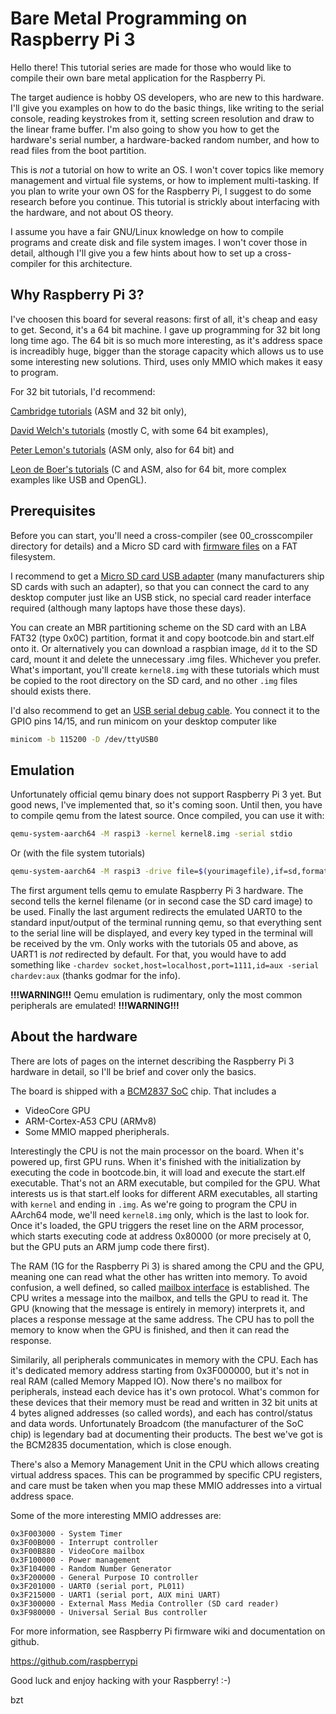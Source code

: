 Bare Metal Programming on Raspberry Pi 3
========================================

Hello there! This tutorial series are made for those who would like to compile their own bare metal application
for the Raspberry Pi.

The target audience is hobby OS developers, who are new to this hardware. I'll give you examples on how to do the
basic things, like writing to the serial console, reading keystrokes from it, setting screen resolution and draw to
the linear frame buffer. I'm also going to show you how to get the hardware's serial number, a hardware-backed random
number, and how to read files from the boot partition.

This is *not* a tutorial on how to write an OS. I won't cover topics like memory management and virtual file systems,
or how to implement multi-tasking. If you plan to write your own OS for the Raspberry Pi, I suggest to do some
research before you continue. This tutorial is strickly about interfacing with the hardware, and not about OS theory.

I assume you have a fair GNU/Linux knowledge on how to compile programs and create disk and file system images. I
won't cover those in detail, although I'll give you a few hints about how to set up a cross-compiler for this architecture.

Why Raspberry Pi 3?
-------------------

I've choosen this board for several reasons: first of all, it's cheap and easy to get. Second, it's a 64 bit
machine. I gave up programming for 32 bit long long time ago. The 64 bit is so much more interesting, as it's
address space is increadibly huge, bigger than the storage capacity which allows us to use some interesting new
solutions. Third, uses only MMIO which makes it easy to program.

For 32 bit tutorials, I'd recommend:

[Cambridge tutorials](http://www.cl.cam.ac.uk/projects/raspberrypi/tutorials/os/) (ASM and 32 bit only),

[David Welch's tutorials](https://github.com/dwelch67/raspberrypi) (mostly C, with some 64 bit examples),

[Peter Lemon's tutorials](https://github.com/PeterLemon/RaspberryPi) (ASM only, also for 64 bit) and

[Leon de Boer's tutorials](https://github.com/LdB-ECM/Raspberry-Pi) (C and ASM, also for 64 bit, more complex examples like USB and OpenGL).

Prerequisites
-------------

Before you can start, you'll need a cross-compiler (see 00_crosscompiler directory for details)
and a Micro SD card with [firmware files](https://github.com/raspberrypi/firmware/tree/master/boot) on a FAT filesystem.

I recommend to get a [Micro SD card USB adapter](http://media.kingston.com/images/products/prodReader-FCR-MRG2-img.jpg)
(many manufacturers ship SD cards with such an adapter), so that you can connect the card to any desktop computer just
like an USB stick, no special card reader interface required (although many laptops have those these days).

You can create an MBR partitioning scheme on the SD card with an LBA FAT32 (type 0x0C) partition, format it
and copy bootcode.bin and start.elf onto it. Or alternatively you can download a raspbian image, `dd` it to the SD card,
mount it and delete the unnecessary .img files. Whichever you prefer. What's important, you'll create `kernel8.img`
with these tutorials which must be copied to the root directory on the SD card, and no other `.img` files should exists
there.

I'd also recommend to get an [USB serial debug cable](https://www.adafruit.com/product/954). You connect it to the
GPIO pins 14/15, and run minicom on your desktop computer like

```sh
minicom -b 115200 -D /dev/ttyUSB0
```

Emulation
---------

Unfortunately official qemu binary does not support Raspberry Pi 3 yet. But good news, I've implemented that, so
it's coming soon. Until then, you have to compile qemu from the latest source. Once compiled, you can use it with:

```sh
qemu-system-aarch64 -M raspi3 -kernel kernel8.img -serial stdio
```

Or (with the file system tutorials)

```sh
qemu-system-aarch64 -M raspi3 -drive file=$(yourimagefile),if=sd,format=raw -serial stdio
```

The first argument tells qemu to emulate Raspberry Pi 3 hardware. The second tells the kernel filename (or in second
case the SD card image) to be used. Finally the last argument redirects the emulated UART0 to the standard input/output
of the terminal running qemu, so that everything sent to the serial line will be displayed, and every key typed in the
terminal will be received by the vm. Only works with the tutorials 05 and above, as UART1 is *not* redirected by default.
For that, you would have to add something like `-chardev socket,host=localhost,port=1111,id=aux -serial chardev:aux` (thanks
godmar for the info).

**!!!WARNING!!!** Qemu emulation is rudimentary, only the most common peripherals are emulated! **!!!WARNING!!!**

About the hardware
------------------

There are lots of pages on the internet describing the Raspberry Pi 3 hardware in detail, so I'll be brief and
cover only the basics.

The board is shipped with a [BCM2837 SoC](https://github.com/raspberrypi/documentation/tree/master/hardware/raspberrypi/bcm2837) chip.
That includes a

 - VideoCore GPU
 - ARM-Cortex-A53 CPU (ARMv8)
 - Some MMIO mapped pheripherals.

Interestingly the CPU is not the main processor on the board. When it's powered up, first GPU runs. When it's
finished with the initialization by executing the code in bootcode.bin, it will load and execute the start.elf executable.
That's not an ARM executable, but compiled for the GPU. What interests us is that start.elf looks for different
ARM executables, all starting with `kernel` and ending in `.img`. As we're going to program the CPU in AArch64 mode,
we'll need `kernel8.img` only, which is the last to look for. Once it's loaded, the GPU triggers the reset line on
the ARM processor, which starts executing code at address 0x80000 (or more precisely at 0, but the GPU puts an ARM
jump code there first).

The RAM (1G for the Raspberry Pi 3) is shared among the CPU and the GPU, meaning one can read what the other has
written into memory. To avoid confusion, a well defined, so called [mailbox interface](https://github.com/raspberrypi/firmware/wiki/Mailboxes)
is established. The CPU writes a message into the mailbox, and tells the GPU to read it. The GPU (knowing that the
message is entirely in memory) interprets it, and places a response message at the same address. The CPU has
to poll the memory to know when the GPU is finished, and then it can read the response.

Similarily, all peripherals communicates in memory with the CPU. Each has it's dedicated memory address starting from
0x3F000000, but it's not in real RAM (called Memory Mapped IO). Now there's no mailbox for peripherals, instead each
device has it's own protocol. What's common for these devices that their memory must be read and written in 32 bit
units at 4 bytes aligned addresses (so called words), and each has control/status and data words. Unfortunately
Broadcom (the manufacturer of the SoC chip) is legendary bad at documenting their products. The best we've got is the
BCM2835 documentation, which is close enough.

There's also a Memory Management Unit in the CPU which allows creating virtual address spaces. This can be programmed
by specific CPU registers, and care must be taken when you map these MMIO addresses into a virtual address space.

Some of the more interesting MMIO addresses are:
```
0x3F003000 - System Timer
0x3F00B000 - Interrupt controller
0x3F00B880 - VideoCore mailbox
0x3F100000 - Power management
0x3F104000 - Random Number Generator
0x3F200000 - General Purpose IO controller
0x3F201000 - UART0 (serial port, PL011)
0x3F215000 - UART1 (serial port, AUX mini UART)
0x3F300000 - External Mass Media Controller (SD card reader)
0x3F980000 - Universal Serial Bus controller
```
For more information, see Raspberry Pi firmware wiki and documentation on github.

https://github.com/raspberrypi

Good luck and enjoy hacking with your Raspberry! :-)

bzt
